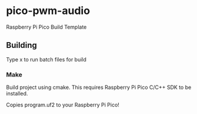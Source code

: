 # pico-pwm-audio
Raspberry Pi Pico Build Template

## Building

Type x to run batch files for build

### Make 
Build project using cmake. This requires Raspberry Pi Pico C/C++ SDK to be installed. 

Copies program.uf2 to your Raspberry Pi Pico!
